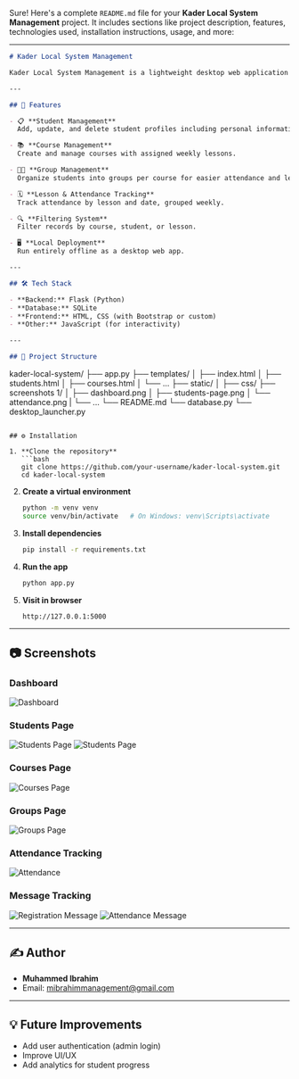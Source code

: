 Sure! Here's a complete `README.md` file for your **Kader Local System Management** project. It includes sections like project description, features, technologies used, installation instructions, usage, and more:

---

```markdown
# Kader Local System Management

Kader Local System Management is a lightweight desktop web application built with **Flask**, **SQLite**, and **HTML/CSS**. It is designed to manage students, courses, lessons, attendance, and group tracking in local learning environments such as coding academies or private classrooms.

---

## 🚀 Features

- 📋 **Student Management**  
  Add, update, and delete student profiles including personal information and course enrollments.

- 📚 **Course Management**  
  Create and manage courses with assigned weekly lessons.

- 🧑‍🏫 **Group Management**  
  Organize students into groups per course for easier attendance and lesson tracking.

- 🗓️ **Lesson & Attendance Tracking**  
  Track attendance by lesson and date, grouped weekly.

- 🔍 **Filtering System**  
  Filter records by course, student, or lesson.

- 🖥️ **Local Deployment**  
  Run entirely offline as a desktop web app.

---

## 🛠️ Tech Stack

- **Backend:** Flask (Python)
- **Database:** SQLite
- **Frontend:** HTML, CSS (with Bootstrap or custom)
- **Other:** JavaScript (for interactivity)

---

## 📂 Project Structure

```

kader-local-system/
├── app.py
├── templates/
│   ├── index.html
│   ├── students.html
│   ├── courses.html
│   └── ...
├── static/
│   ├── css/
├── screenshots 1/
│   ├── dashboard.png
│   ├── students-page.png
│   └── attendance.png
|   └── ...
└── README.md
└── database.py
└── desktop_launcher.py

````

## ⚙️ Installation

1. **Clone the repository**
   ```bash
   git clone https://github.com/your-username/kader-local-system.git
   cd kader-local-system
````

2. **Create a virtual environment**

   ```bash
   python -m venv venv
   source venv/bin/activate   # On Windows: venv\Scripts\activate
   ```

3. **Install dependencies**

   ```bash
   pip install -r requirements.txt
   ```

4. **Run the app**

   ```bash
   python app.py
   ```

5. **Visit in browser**

   ```
   http://127.0.0.1:5000
   ```

---

## 📷 Screenshots

### Dashboard
![Dashboard](ScreenshotS%201/dashboard.png)

### Students Page
![Students Page](Screenshots%201%201/students.png)
![Students Page](Screenshots%201/students2.png)

### Courses Page
![Courses Page](Screenshots%201/courses.png)

### Groups Page
![Groups Page](Screenshots%201/groups.png)

### Attendance Tracking
![Attendance](Screenshots%201/attendance.png)

### Message Tracking
![Registration Message](Screenshots%201/registration%20message.png)
![Attendance Message](Screenshots%201/attendance%20message.png)

---

## ✍️ Author

* **Muhammed Ibrahim**
* Email: [mibrahimmanagement@gmail.com](mailto:mibrahimmanagement@gmail.com)

---

## 💡 Future Improvements

* Add user authentication (admin login)
* Improve UI/UX
* Add analytics for student progress

```

